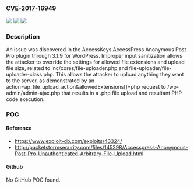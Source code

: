 ### [CVE-2017-16949](https://cve.mitre.org/cgi-bin/cvename.cgi?name=CVE-2017-16949)
![](https://img.shields.io/static/v1?label=Product&message=n%2Fa&color=blue)
![](https://img.shields.io/static/v1?label=Version&message=n%2Fa&color=blue)
![](https://img.shields.io/static/v1?label=Vulnerability&message=n%2Fa&color=brighgreen)

### Description

An issue was discovered in the AccessKeys AccessPress Anonymous Post Pro plugin through 3.1.9 for WordPress. Improper input sanitization allows the attacker to override the settings for allowed file extensions and upload file size, related to inc/cores/file-uploader.php and file-uploader/file-uploader-class.php. This allows the attacker to upload anything they want to the server, as demonstrated by an action=ap_file_upload_action&allowedExtensions[]=php request to /wp-admin/admin-ajax.php that results in a .php file upload and resultant PHP code execution.

### POC

#### Reference
- https://www.exploit-db.com/exploits/43324/
- http://packetstormsecurity.com/files/145398/Accesspress-Anonymous-Post-Pro-Unauthenticated-Arbitrary-File-Upload.html

#### Github
No GitHub POC found.

